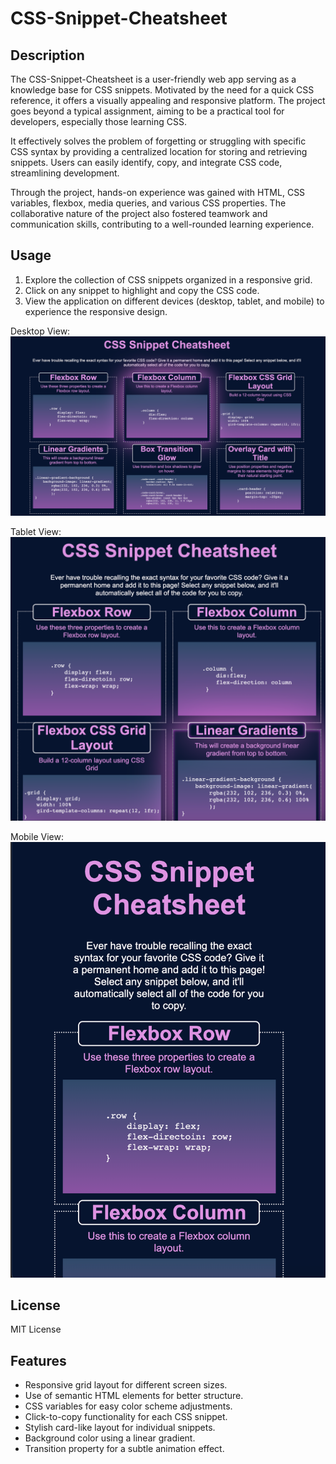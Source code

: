 # CSS-Snippet-Cheatsheet

## Description
The CSS-Snippet-Cheatsheet is a user-friendly web app serving as a knowledge base for CSS snippets. Motivated by the need for a quick CSS reference, it offers a visually appealing and responsive platform. The project goes beyond a typical assignment, aiming to be a practical tool for developers, especially those learning CSS.

It effectively solves the problem of forgetting or struggling with specific CSS syntax by providing a centralized location for storing and retrieving snippets. Users can easily identify, copy, and integrate CSS code, streamlining development.

Through the project, hands-on experience was gained with HTML, CSS variables, flexbox, media queries, and various CSS properties. The collaborative nature of the project also fostered teamwork and communication skills, contributing to a well-rounded learning experience.

## Usage
1. Explore the collection of CSS snippets organized in a responsive grid.
2. Click on any snippet to highlight and copy the CSS code.
3. View the application on different devices (desktop, tablet, and mobile) to experience the responsive design.

Desktop View:
![Desktop View](image2.png)

Tablet View:
![Tablet View](image1.png)

Mobile View:
![Mobile View](image.png)

## License

MIT License


## Features
- Responsive grid layout for different screen sizes.
- Use of semantic HTML elements for better structure.
- CSS variables for easy color scheme adjustments.
- Click-to-copy functionality for each CSS snippet.
- Stylish card-like layout for individual snippets.
- Background color using a linear gradient.
- Transition property for a subtle animation effect.






